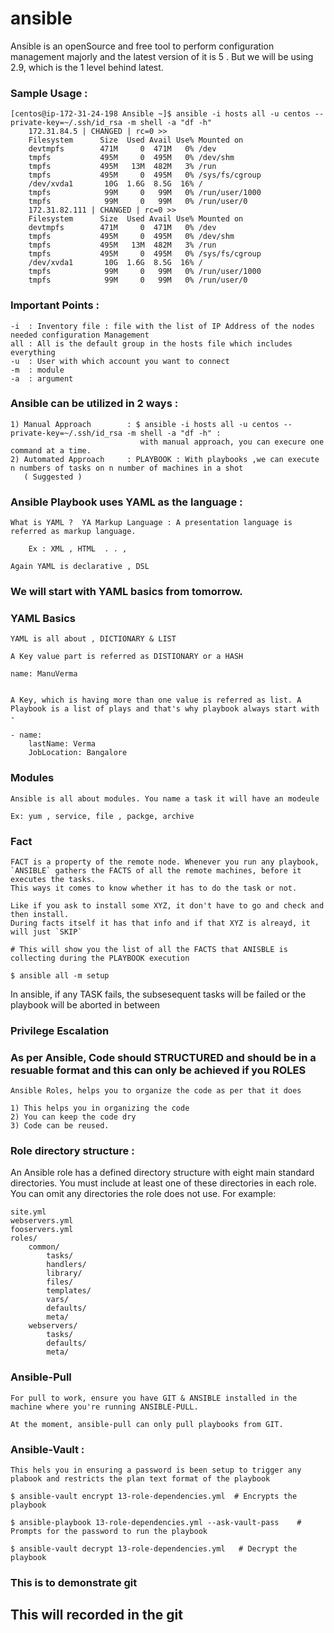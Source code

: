 # ansible

Ansible is an openSource and free tool to perform configuration management majorly and the latest version of it is 5    .
But we will be using 2.9, which is the 1 level behind latest.

### Sample Usage :

```
[centos@ip-172-31-24-198 Ansible ~]$ ansible -i hosts all -u centos --private-key=~/.ssh/id_rsa -m shell -a "df -h"
    172.31.84.5 | CHANGED | rc=0 >>
    Filesystem      Size  Used Avail Use% Mounted on
    devtmpfs        471M     0  471M   0% /dev
    tmpfs           495M     0  495M   0% /dev/shm
    tmpfs           495M   13M  482M   3% /run
    tmpfs           495M     0  495M   0% /sys/fs/cgroup
    /dev/xvda1       10G  1.6G  8.5G  16% /
    tmpfs            99M     0   99M   0% /run/user/1000
    tmpfs            99M     0   99M   0% /run/user/0
    172.31.82.111 | CHANGED | rc=0 >>
    Filesystem      Size  Used Avail Use% Mounted on
    devtmpfs        471M     0  471M   0% /dev
    tmpfs           495M     0  495M   0% /dev/shm
    tmpfs           495M   13M  482M   3% /run
    tmpfs           495M     0  495M   0% /sys/fs/cgroup
    /dev/xvda1       10G  1.6G  8.5G  16% /
    tmpfs            99M     0   99M   0% /run/user/1000
    tmpfs            99M     0   99M   0% /run/user/0

```

### Important Points :
```
-i  : Inventory file : file with the list of IP Address of the nodes needed configuration Management
all : All is the default group in the hosts file which includes everything 
-u  : User with which account you want to connect 
-m  : module
-a  : argument
```

### Ansible can be utilized in 2 ways :
```
1) Manual Approach        : $ ansible -i hosts all -u centos --private-key=~/.ssh/id_rsa -m shell -a "df -h" :  
                             with manual approach, you can execure one command at a time.
2) Automated Approach     : PLAYBOOK : With playbooks ,we can execute n numbers of tasks on n number of machines in a shot
   ( Suggested )
```

### Ansible Playbook uses YAML as the language :

```
What is YAML ?  YA Markup Language : A presentation language is referred as markup language.

    Ex : XML , HTML  . . ,

Again YAML is declarative , DSL 
```

### We will start with YAML basics from tomorrow.


### YAML Basics

```
YAML is all about , DICTIONARY & LIST 

A Key value part is referred as DISTIONARY or a HASH

name: ManuVerma


A Key, which is having more than one value is referred as list. A Playbook is a list of plays and that's why playbook always start with - 

- name:
    lastName: Verma
    JobLocation: Bangalore

```


### Modules

```
Ansible is all about modules. You name a task it will have an modeule

Ex: yum , service, file , packge, archive

```


### Fact

```
FACT is a property of the remote node. Whenever you run any playbook, `ANSIBLE` gathers the FACTS of all the remote machines, before it executes the tasks.
This ways it comes to know whether it has to do the task or not.

Like if you ask to install some XYZ, it don't have to go and check and then install.
During facts itself it has that info and if that XYZ is alreayd, it will just `SKIP`

# This will show you the list of all the FACTS that ANISBLE is collecting during the PLAYBOOK execution

$ ansible all -m setup 
```


In ansible, if any TASK fails, the subsesequent tasks will be failed or the playbook will be aborted in between

### Privilege Escalation 


### As per Ansible, Code should STRUCTURED and should be in a resuable format and this can only be achieved if you ROLES

```
Ansible Roles, helps you to organize the code as per that it does

1) This helps you in organizing the code
2) You can keep the code dry
3) Code can be reused.

```

### Role directory structure :
An Ansible role has a defined directory structure with eight main standard directories. You must include at least one of these directories in each role. You can omit any directories the role does not use. For example:

```
site.yml
webservers.yml
fooservers.yml
roles/
    common/
        tasks/
        handlers/
        library/
        files/
        templates/
        vars/
        defaults/
        meta/
    webservers/
        tasks/
        defaults/
        meta/
```


### Ansible-Pull

```
For pull to work, ensure you have GIT & ANSIBLE installed in the machine where you're running ANSIBLE-PULL.

At the moment, ansible-pull can only pull playbooks from GIT.

```

### Ansible-Vault :
```
This hels you in ensuring a password is been setup to trigger any plabook and restricts the plan text format of the playbook

$ ansible-vault encrypt 13-role-dependencies.yml  # Encrypts the playbook

$ ansible-playbook 13-role-dependencies.yml --ask-vault-pass    # Prompts for the password to run the playbook

$ ansible-vault decrypt 13-role-dependencies.yml   # Decrypt the playbook 

```

### This is to demonstrate git
## This will recorded in the git

